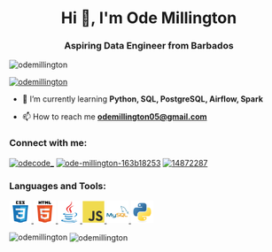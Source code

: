 <h1 align="center">Hi 👋, I'm Ode Millington</h1>
<h3 align="center">Aspiring Data Engineer from Barbados</h3>

<p align="left"> <img src="https://komarev.com/ghpvc/?username=odemillington&label=Profile%20views&color=0e75b6&style=flat" alt="odemillington" /> </p>

<p align="left"> <a href="https://github.com/ryo-ma/github-profile-trophy"><img src="https://github-profile-trophy.vercel.app/?username=odemillington" alt="odemillington" /></a> </p>

- 🌱 I’m currently learning **Python, SQL, PostgreSQL, Airflow, Spark**

- 📫 How to reach me **odemillington05@gmail.com**

<h3 align="left">Connect with me:</h3>
<p align="left">
<a href="https://twitter.com/odecode_" target="blank"><img align="center" src="https://raw.githubusercontent.com/rahuldkjain/github-profile-readme-generator/master/src/images/icons/Social/twitter.svg" alt="odecode_" height="30" width="40" /></a>
<a href="https://linkedin.com/in/ode-millington-163b18253" target="blank"><img align="center" src="https://raw.githubusercontent.com/rahuldkjain/github-profile-readme-generator/master/src/images/icons/Social/linked-in-alt.svg" alt="ode-millington-163b18253" height="30" width="40" /></a>
<a href="https://stackoverflow.com/users/14872287" target="blank"><img align="center" src="https://raw.githubusercontent.com/rahuldkjain/github-profile-readme-generator/master/src/images/icons/Social/stack-overflow.svg" alt="14872287" height="30" width="40" /></a>

<h3 align="left">Languages and Tools:</h3>
<p align="left"> <a href="https://www.w3schools.com/css/" target="_blank" rel="noreferrer"> <img src="https://raw.githubusercontent.com/devicons/devicon/master/icons/css3/css3-original-wordmark.svg" alt="css3" width="40" height="40"/> </a> <a href="https://www.w3.org/html/" target="_blank" rel="noreferrer"> <img src="https://raw.githubusercontent.com/devicons/devicon/master/icons/html5/html5-original-wordmark.svg" alt="html5" width="40" height="40"/> </a> <a href="https://www.java.com" target="_blank" rel="noreferrer"> <img src="https://raw.githubusercontent.com/devicons/devicon/master/icons/java/java-original.svg" alt="java" width="40" height="40"/> </a> <a href="https://developer.mozilla.org/en-US/docs/Web/JavaScript" target="_blank" rel="noreferrer"> <img src="https://raw.githubusercontent.com/devicons/devicon/master/icons/javascript/javascript-original.svg" alt="javascript" width="40" height="40"/> </a> <a href="https://www.mysql.com/" target="_blank" rel="noreferrer"> <img src="https://raw.githubusercontent.com/devicons/devicon/master/icons/mysql/mysql-original-wordmark.svg" alt="mysql" width="40" height="40"/> </a> <a href="https://www.python.org" target="_blank" rel="noreferrer"> <img src="https://raw.githubusercontent.com/devicons/devicon/master/icons/python/python-original.svg" alt="python" width="40" height="40"/> </a> </p>

<p><img align="left" src="https://github-readme-stats.vercel.app/api/top-langs?username=odemillington&show_icons=true&locale=en&layout=compact" alt="odemillington" /></p>

<p>&nbsp;<img align="center" src="https://github-readme-stats.vercel.app/api?username=odemillington&show_icons=true&locale=en" alt="odemillington" /></p>
